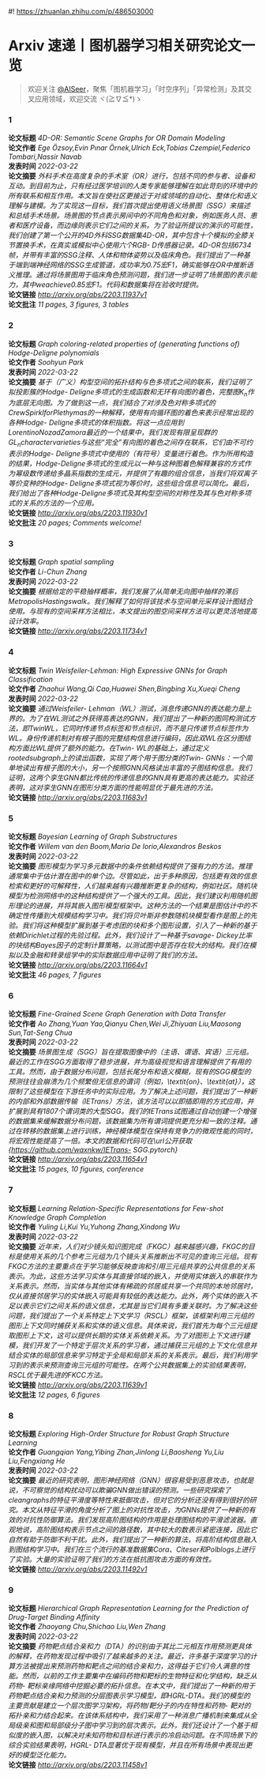 #! https://zhuanlan.zhihu.com/p/486503000

Arxiv 速递丨图机器学习相关研究论文一览
======================
  
> 欢迎关注 [@AISeer](https://www.zhihu.com/people/dreamhomes)，聚焦「图机器学习」「时空序列」「异常检测」及其交叉应用领域，欢迎交流 ヾ(≧∇≦*)ゝ
### 1
  
**论文标题** *4D-OR: Semantic Scene Graphs for OR Domain Modeling*  
**论文作者** *Ege Özsoy,Evin Pınar Örnek,Ulrich Eck,Tobias Czempiel,Federico Tombari,Nassir Navab*  
**发表时间** *2022-03-22*  
**论文摘要** *外科手术在高度复杂的手术室（OR）进行，包括不同的参与者、设备和互动。到目前为止，只有经过医学培训的人类专家能够理解在如此苛刻的环境中的所有联系和相互作用。本文旨在使社区更接近于对或领域的自动化、整体化和语义理解与建模。为了实现这一目标，我们首次提出使用语义场景图（SSG）来描述和总结手术场景。场景图的节点表示房间中的不同角色和对象，例如医务人员、患者和医疗设备，而边缘则表示它们之间的关系。为了验证所提议的演示的可能性，我们创建了第一个公开的4D外科SSG数据集4D-OR，其中包含十个模拟的全膝关节置换手术，在真实或模拟中心使用六个RGB-
D传感器记录。4D-OR包括6734帧，并带有丰富的SSG注释、人体和物体姿势以及临床角色。我们提出了一种基于端到端神经网络的SSG生成管道，成功率为0.75宏F1，确实能够在OR中推断语义推理。通过将场景图用于临床角色预测问题，我们进一步证明了场景图的表示能力，其中weachieve0.85宏F1。代码和数据集将在验收时提供。*  
**论文链接** *http://arxiv.org/abs/2203.11937v1*  
**论文批注** *11 pages, 3 figures, 3 tables*
### 2
  
**论文标题** *Graph coloring-related properties of (generating functions of)
  Hodge-Deligne polynomials*  
**论文作者** *Soohyun Park*  
**发表时间** *2022-03-22*  
**论文摘要** *基于（广义）构型空间的拓扑结构与色多项式之间的联系，我们证明了拟投影簇的Hodge-
Deligne多项式的生成函数和无环有向图的着色，完整图$K_n$作为底层无向图。为了做到这一点，我们结合了对涉及色对称多项式的CrewSpirklforPlethymas的一种解释，使用有向循环图的着色来表示经常出现的各种Hodge-
Deligne多项式的体积指数。将这一点应用到LorentinoNozadZamora最近的一个结果中，我们发现有限呈现群的$GL_n$charactervarieties与这些“完全”有向图的着色之间存在联系，它们由不可约表示的Hodge-
Deligne多项式中使用的（有符号）变量进行着色。作为所用构造的结果，Hodge-Deligne多项式的生成元以一种与这种图着色解释兼容的方式作为幂级数传递给多晶系指数的生成元，并提供了有趣的组合信息，当我们将双离子等价变种的Hodge-
Deligne多项式视为等价时，这些组合信息可以简化。最后，我们给出了各种Hodge-Deligne多项式及其构型空间的对称性及其与色对称多项式的关系的方法的一个应用。*  
**论文链接** *http://arxiv.org/abs/2203.11930v1*  
**论文批注** *20 pages; Comments welcome!*
### 3
  
**论文标题** *Graph spatial sampling*  
**论文作者** *Li-Chun Zhang*  
**发表时间** *2022-03-22*  
**论文摘要** *根据给定的平稳抽样概率，我们发展了从简单无向图中抽样的滞后MetropolisHastingswalk。我们解释了如何将该技术与空间单元采样设计图结合使用。与现有的空间采样方法相比，本文提出的图空间采样方法可以更灵活地提高设计效率。*  
**论文链接** *http://arxiv.org/abs/2203.11734v1*
### 4
  
**论文标题** *Twin Weisfeiler-Lehman: High Expressive GNNs for Graph Classification*  
**论文作者** *Zhaohui Wang,Qi Cao,Huawei Shen,Bingbing Xu,Xueqi Cheng*  
**发表时间** *2022-03-22*  
**论文摘要** *通过Weisfeiler-
Lehman（WL）测试，消息传递GNN的表达能力是上界的。为了在WL测试之外获得高表达的GNN，我们提出了一种新的图同构测试方法，即TwinWL，它同时传递节点标签和节点标识，而不是只传递节点标签作为WL。身份传递机制对有根子图的完整结构信息进行编码，因此双WL在区分图结构方面比WL提供了额外的能力。在Twin-
WL的基础上，通过定义rootedsubgraph上的读出函数，实现了两个用于图分类的Twin-
GNNs：一个简单地读出有根子图的大小，另一个按照GNN风格读出丰富的子图结构信息。我们证明，这两个孪生GNN都比传统的传递信息的GNN具有更高的表达能力。实验还表明，这对孪生GNN在图形分类方面的性能明显优于最先进的方法。*  
**论文链接** *http://arxiv.org/abs/2203.11683v1*
### 5
  
**论文标题** *Bayesian Learning of Graph Substructures*  
**论文作者** *Willem van den Boom,Maria De Iorio,Alexandros Beskos*  
**发表时间** *2022-03-22*  
**论文摘要** *图形模型为学习多元数据中的条件依赖结构提供了强有力的方法。推理通常集中于估计潜在图中的单个边。尽管如此，出于多种原因，包括更有效的信息检索和更好的可解释性，人们越来越有兴趣推断更复杂的结构，例如社区。随机块模型为检测网络中的这种结构提供了一个强大的工具。因此，我们建议利用随机图形理论的进展，并将其嵌入图形模型框架中。这种方法的一个结果是图估计中的不确定性传播到大规模结构学习中。我们将贝叶斯非参数随机块模型看作是图上的先验。我们将这种模型扩展到基于考虑团的块和多个图形设置，引入了一种新的基于依赖Dirichlet过程的先验过程。此外，我们设计了一种基于savage-
Dickey比率的块结构Bayes因子的定制计算策略，以测试图中是否存在较大的结构。我们在模拟以及金融和转录组学中的实际数据应用中证明了我们的方法。*  
**论文链接** *http://arxiv.org/abs/2203.11664v1*  
**论文批注** *46 pages, 7 figures*
### 6
  
**论文标题** *Fine-Grained Scene Graph Generation with Data Transfer*  
**论文作者** *Ao Zhang,Yuan Yao,Qianyu Chen,Wei Ji,Zhiyuan Liu,Maosong Sun,Tat-Seng Chua*  
**发表时间** *2022-03-22*  
**论文摘要** *场景图生成（SGG）旨在提取图像中的（主语、谓语、宾语）三元组。最近的工作在SGG方面取得了稳步进展，并为高级视觉和语言理解提供了有用的工具。然而，由于数据分布问题，包括长尾分布和语义模糊，现有的SGG模型的预测往往会崩溃为几个频繁但无信息的谓词（例如，\textit{on}、\textit{at}），这限制了这些模型在下游任务中的实际应用。为了解决上述问题，我们提出了一种新的内部和外部数据传输（IETrans）方法，该方法可以以即插即用的方式应用，并扩展到具有1807个谓词类的大型SGG。我们的IETrans试图通过自动创建一个增强的数据集来缓解数据分布问题，该数据集为所有谓词提供更充分和一致的注释。通过在转移的数据集上进行训练，神经模体模型在保持有竞争力的微观性能的同时，将宏观性能提高了一倍。本文的数据和代码可在\url公开获取{https://github.com/waxnkw/IETrans-
SGG.pytorch}*  
**论文链接** *http://arxiv.org/abs/2203.11654v1*  
**论文批注** *15 pages, 10 figures, conference*
### 7
  
**论文标题** *Learning Relation-Specific Representations for Few-shot Knowledge Graph
  Completion*  
**论文作者** *Yuling Li,Kui Yu,Yuhong Zhang,Xindong Wu*  
**发表时间** *2022-03-22*  
**论文摘要** *近年来，人们对少镜头知识图完成（FKGC）越来越感兴趣，FKGC的目标是使用关系的几个参考三元组为几个镜头关系推断出不可见的查询三元组。现有FKGC方法的主要重点在于学习能够反映查询和引用三元组共享的公共信息的关系表示。为此，这些方法学习实体与其直接邻域的嵌入，并使用实体嵌入的串联作为关系表示。然而，当实体与其他实体有稀疏的邻居或共享一个共同的本地邻居时，仅从直接邻居学习的实体嵌入可能具有较低的表达能力。此外，两个实体的嵌入不足以表示它们之间关系的语义信息，尤其是当它们具有多重关联时。为了解决这些问题，我们提出了一个关系特定上下文学习（RSCL）框架，该框架利用三元组的图形上下文同时捕获关系和实体的语义信息。具体来说，我们首先为每个三元组提取图形上下文，这可以提供长期的实体关系依赖关系。为了对图形上下文进行建模，我们开发了一个特定于层次关系的学习者，通过捕获三元组的上下文化信息并结合实体的局部信息来学习特定于全局和局部关系的关系表示。最后，我们利用学习到的表示来预测查询三元组的可能性。在两个公共数据集上的实验结果表明，RSCL优于最先进的FKCC方法。*  
**论文链接** *http://arxiv.org/abs/2203.11639v1*  
**论文批注** *12 pages, 6 figures*
### 8
  
**论文标题** *Exploring High-Order Structure for Robust Graph Structure Learning*  
**论文作者** *Guangqian Yang,Yibing Zhan,Jinlong Li,Baosheng Yu,Liu Liu,Fengxiang He*  
**发表时间** *2022-03-22*  
**论文摘要** *最近的研究表明，图形神经网络（GNN）很容易受到恶意攻击，也就是说，不可察觉的结构扰动可以欺骗GNN做出错误的预测。一些研究探索了cleangraphs的特征平滑度等特性来抵御攻击，但对它的分析还没有得到很好的研究。本文从特征平滑的角度分析了图上的对抗性攻击，为GNNs提供了一种新的有效的对抗性防御算法。我们发现高阶图结构的作用是处理图结构的平滑滤波器。直观地说，高阶图结构表示节点之间的路径数，其中较大的数表示紧密连接，因此它自然有助于防御不利干扰。此外，我们提出了一种新的算法，将高阶结构信息融入到图结构学习中。我们在三个流行的基准数据集Cora、Citeser和Polblogs上进行了实验。大量的实验证明了我们的方法在抵抗图攻击方面的有效性。*  
**论文链接** *http://arxiv.org/abs/2203.11492v1*
### 9
  
**论文标题** *Hierarchical Graph Representation Learning for the Prediction of
  Drug-Target Binding Affinity*  
**论文作者** *Zhaoyang Chu,Shichao Liu,Wen Zhang*  
**发表时间** *2022-03-22*  
**论文摘要** *药物靶点结合亲和力（DTA）的识别由于其比二元相互作用预测更具体的解释，在药物发现过程中吸引了越来越多的关注。最近，许多基于深度学习的计算方法被提出来预测药物和靶点之间的结合亲和力，这得益于它们令人满意的性能。然而，以前的工作主要集中在编码药物和靶标的生物特征和化学结构，缺乏从药物-
靶标亲缘网络中挖掘必要的拓扑信息。在本文中，我们提出了一种新的用于药物靶点结合亲和力预测的分层图表示学习模型，即HGRL-DTA。我们的模型的主要贡献是建立一个层次图学习架构，将药物/靶分子的内在特性和药物-
靶对的拓扑亲和力结合起来。在该体系结构中，我们采用了一种消息广播机制来集成从全局级亲和图和局部级分子图中学习到的层次表示。此外，我们还设计了一个基于相似度的嵌入图，以解决对未知药物和目标进行表示的冷启动问题。在不同场景下的综合实验结果表明，HGRL-
DTA显著优于现有模型，并且在所有场景中表现出更好的模型泛化能力。*  
**论文链接** *http://arxiv.org/abs/2203.11458v1*
